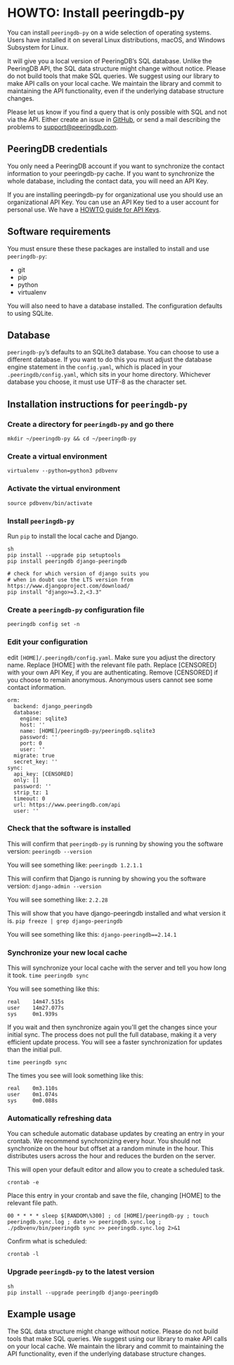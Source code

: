 # HOWTO: Install peeringdb-py

You can install `peeringdb-py` on a wide selection of operating systems. Users have installed it on several Linux distributions, macOS, and Windows Subsystem for Linux.

It will give you a local version of PeeringDB’s SQL database. Unlike the PeeringDB API, the SQL data structure might change without notice. Please do not build tools that make SQL queries. We suggest using our library to make API calls on your local cache. We maintain the library and commit to maintaining the API functionality, even if the underlying database structure changes.

Please let us know if you find a query that is only possible with SQL and not via the API. Either create an issue in [GitHub](https://github.com/peeringdb/peeringdb/issues), or send a mail describing the problems to [support@peeringdb.com](mailto:support@peeringdb.com).

## PeeringDB credentials

You only need a PeeringDB account if you want to synchronize the contact information to your peeringdb-py cache. If you want to synchronize the whole database, including the contact data, you will need an API Key.

If you are installing peeringdb-py for organizational use you should use an organizational API Key. You can use an API Key tied to a user account for personal use. We have a [HOWTO guide for API Keys](/howto/api_keys/).

## Software requirements

You must ensure these these packages are installed to install and use `peeringdb-py`:
- git
- pip
- python
- virtualenv

You will also need to have a database installed. The configuration defaults to using SQLite.

## Database

`peeringdb-py`’s defaults to an SQLite3 database. You can choose to use a different database. If you want to do this you must adjust the database engine statement in the `config.yaml`, which is placed in your `.peeringdb/config.yaml`, which sits in your home directory. Whichever database you choose, it must use UTF-8 as the character set.

## Installation instructions for `peeringdb-py`

### Create a directory for `peeringdb-py` and go there
 
`mkdir ~/peeringdb-py && cd ~/peeringdb-py`

### Create a virtual environment 

`virtualenv --python=python3 pdbvenv`

### Activate the virtual environment

`source pdbvenv/bin/activate`

### Install `peeringdb-py`
Run `pip` to install the local cache and Django. 

```
sh
pip install --upgrade pip setuptools
pip install peeringdb django-peeringdb

# check for which version of django suits you
# when in doubt use the LTS version from https://www.djangoproject.com/download/
pip install "django>=3.2,<3.3"
```

### Create a `peeringdb-py` configuration file

`peeringdb config set -n`

### Edit your configuration

edit `[HOME]/.peeringdb/config.yaml`.  Make sure you adjust the directory name. Replace [HOME] with the relevant file path. Replace [CENSORED] with your own API Key, if you are authenticating. Remove [CENSORED] if you choose to remain anonymous. Anonymous users cannot see some contact information.

```
orm:
  backend: django_peeringdb
  database:
    engine: sqlite3
    host: ''
    name: [HOME]/peeringdb-py/peeringdb.sqlite3
    password: ''
    port: 0
    user: ''
  migrate: true
  secret_key: ''
sync:
  api_key: [CENSORED]
  only: []
  password: ''
  strip_tz: 1
  timeout: 0
  url: https://www.peeringdb.com/api
  user: ''
```

### Check that the software is installed

This will confirm that `peeringdb-py` is running by showing you the software version:
`peeringdb --version`	

You will see something like:
`peeringdb 1.2.1.1`

This will confirm that Django is running by showing you the software version:
`django-admin --version`

You will see something like:
`2.2.28`

This will show that you have django-peeringdb installed and what version it is.
`pip freeze | grep django-peeringdb`

You will see something like this:
`django-peeringdb==2.14.1`

### Synchronize your new local cache

This will synchronize your local cache with the server and tell you how long it took.
`time peeringdb sync`

You will see something like this:
```
real    14m47.515s
user    14m27.077s
sys     0m1.939s
```

If you wait and then synchronize again you'll get the changes since your initial sync. The process does not pull the full database, making it a very efficient update process. You will see a faster synchronization for updates than the initial pull.

`time peeringdb sync`

The times you see will look something like this:
```
real    0m3.110s
user    0m1.074s
sys     0m0.088s
```

### Automatically refreshing data

You can schedule automatic database updates by creating an entry in your crontab. We recommend synchronizing every hour. You should not synchronize on the hour but offset at a random minute in the hour. This distributes users across the hour and reduces the burden on the server. 

This will open your default editor and allow you to create a scheduled task.

`crontab -e`

Place this entry in your crontab and save the file, changing [HOME] to the relevant file path.

`00 * * * * sleep $[RANDOM\%300] ; cd [HOME]/peeringdb-py ; touch peeringdb.sync.log ; date >> peeringdb.sync.log ; ./pdbvenv/bin/peeringdb sync >> peeringdb.sync.log 2>&1`

Confirm what is scheduled:

`crontab -l` 

### Upgrade `peeringdb-py` to the latest version

```
sh
pip install --upgrade peeringdb django-peeringdb
```

## Example usage

The SQL data structure might change without notice. Please do not build tools that make SQL queries. We suggest using our library to make API calls on your local cache. We maintain the library and commit to maintaining the API functionality, even if the underlying database structure changes.
